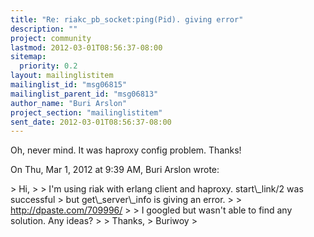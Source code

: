 ```yaml
---
title: "Re: riakc_pb_socket:ping(Pid). giving error"
description: ""
project: community
lastmod: 2012-03-01T08:56:37-08:00
sitemap:
  priority: 0.2
layout: mailinglistitem
mailinglist_id: "msg06815"
mailinglist_parent_id: "msg06813"
author_name: "Buri Arslon"
project_section: "mailinglistitem"
sent_date: 2012-03-01T08:56:37-08:00
---
```



Oh, never mind. It was haproxy config problem. Thanks!

On Thu, Mar 1, 2012 at 9:39 AM, Buri Arslon  wrote:

&gt; Hi,
&gt;
&gt; I'm using riak with erlang client and haproxy. start\\_link/2 was successful
&gt; but get\\_server\\_info is giving an error.
&gt;
&gt; http://dpaste.com/709996/
&gt;
&gt; I googled but wasn't able to find any solution. Any ideas?
&gt;
&gt; Thanks,
&gt; Buriwoy
&gt;
